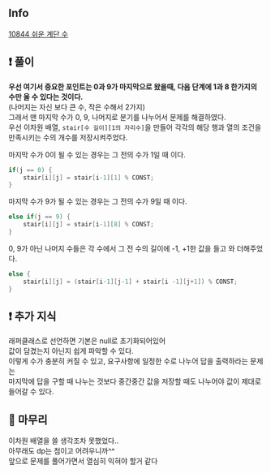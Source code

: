 ## Info

<a href="https://www.acmicpc.net/problem/10844" rel="nofollow">10844 쉬운 계단 수</a>

## ❗ 풀이

__우선 여기서 중요한 포인트는 0과 9가 마지막으로 왔을때, 다음 단계에 1과 8 한가지의 수만 올 수 있다는 것이다.__<br/>
(나머지는 자신 보다 큰 수, 작은 수해서 2가지)<br/>
그래서 맨 마지막 수가 0, 9, 나머지로 분기를 나누어서 문제를 해결하였다.<br/>
우선 이차원 배열, `stair[수 길이][1의 자리수]`을 만들어 각각의 해당 행과 열의 조건을 만족시키는 수의 개수를 저장시켜주었다.<br/>

마지막 수가 0이 될 수 있는 경우는 그 전의 수가 1일 때 이다.
```java
if(j == 0) {
	stair[i][j] = stair[i-1][1] % CONST;
}
```
마지막 수가 9가 될 수 있는 경우는 그 전의 수가 9일 때 이다.
```java
else if(j == 9) {
	stair[i][j] = stair[i-1][8] % CONST;
}
```
0, 9가 아닌 나머지 수들은 각 수에서 그 전 수의 길이에 -1, +1한 값을 들고 와 더해주었다.
```java
else {
	stair[i][j] = (stair[i-1][j-1] + stair[i -1][j+1]) % CONST;
}
```

## ❗ 추가 지식

래퍼클래스로 선언하면 기본은 null로 초기화되어있어<br/>
값이 담겼는지 아닌지 쉽게 파악할 수 있다.<br/>
이렇게 수가 충분히 커질 수 있고, 요구사항에 일정한 수로 나누어 답을 출력하라는 문제는<br/>
마지막에 답을 구할 때 나누는 것보다 중간중간 값을 저장할 때도 나누어야 값이 제대로 들어갈 수 있다.

## 🙂 마무리

이차원 배열을 쓸 생각조차 못했었다.. <br/>
아무래도 dp는 첨이고 어려우니까^^<br/>
앞으로 문제를 풀어가면서 열심히 익혀야 할거 같다
